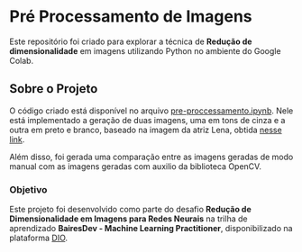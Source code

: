 # Pré Processamento de Imagens

Este repositório foi criado para explorar a técnica de **Redução de dimensionalidade** em imagens utilizando Python no ambiente do Google Colab.

## Sobre o Projeto

O código criado está disponível no arquivo [pre-proccessamento.ipynb](/./pre-processamento/pre-proccessamento.ipynb). Nele está implementado a geração de duas imagens, uma em tons de cinza e a outra em preto e branco, baseado na imagem da atriz Lena, obtida [nesse link](https://www.researchgate.net/figure/Sample-image-Lena-image-size-512-512-pixels-clustered-by-the-original-SLIC-middle_fig1_262916451).

Além disso, foi gerada uma comparação entre as imagens geradas de modo manual com as imagens geradas com auxilio da biblioteca OpenCV.

### Objetivo

Este projeto foi desenvolvido como parte do desafio **Redução de Dimensionalidade em Imagens para Redes Neurais** na trilha de aprendizado **BairesDev - Machine Learning Practitioner**, disponibilizado na plataforma [DIO](https://www.dio.me).
